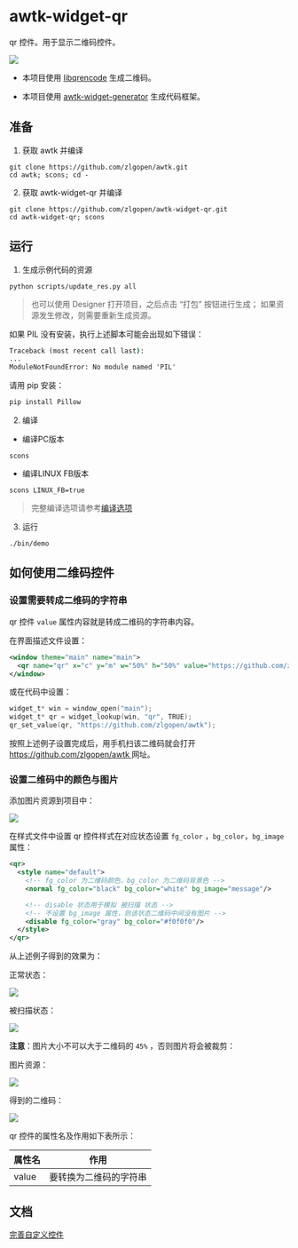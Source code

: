 # awtk-widget-qr

qr 控件。用于显示二维码控件。

![](docs/images/ui.jpg)

* 本项目使用 [libqrencode](https://github.com/fukuchi/libqrencode) 生成二维码。

* 本项目使用 [awtk-widget-generator](https://github.com/zlgopen/awtk-widget-generator) 生成代码框架。

## 准备

1. 获取 awtk 并编译

```
git clone https://github.com/zlgopen/awtk.git
cd awtk; scons; cd -
```

2. 获取 awtk-widget-qr 并编译
```
git clone https://github.com/zlgopen/awtk-widget-qr.git
cd awtk-widget-qr; scons
```

## 运行

1. 生成示例代码的资源

```
python scripts/update_res.py all
```
> 也可以使用 Designer 打开项目，之后点击 “打包” 按钮进行生成；
> 如果资源发生修改，则需要重新生成资源。

如果 PIL 没有安装，执行上述脚本可能会出现如下错误：
```cmd
Traceback (most recent call last):
...
ModuleNotFoundError: No module named 'PIL'
```
请用 pip 安装：
```cmd
pip install Pillow
```

2. 编译

* 编译PC版本

```
scons
```

* 编译LINUX FB版本

```
scons LINUX_FB=true
```

> 完整编译选项请参考[编译选项](https://github.com/zlgopen/awtk-widget-generator/blob/master/docs/build_options.md)


3. 运行

```
./bin/demo
```

## 如何使用二维码控件

### 设置需要转成二维码的字符串

qr 控件 `value` 属性内容就是转成二维码的字符串内容。

在界面描述文件设置：

```xml
<window theme="main" name="main">
  <qr name="qr" x="c" y="m" w="50%" h="50%" value="https://github.com/zlgopen/awtk"/>
</window>
```

或在代码中设置：

```c
widget_t* win = window_open("main");
widget_t* qr = widget_lookup(win, "qr", TRUE);
qr_set_value(qr, "https://github.com/zlgopen/awtk");
```

按照上述例子设置完成后，用手机扫该二维码就会打开[ https://github.com/zlgopen/awtk ](https://github.com/zlgopen/awtk)网址。

### 设置二维码中的颜色与图片

添加图片资源到项目中：

![](./design/default/images/x1/message.png)

在样式文件中设置 qr 控件样式在对应状态设置 `fg_color` ，`bg_color`，`bg_image` 属性：

```xml
<qr>
  <style name="default">
    <!-- fg_color 为二维码颜色，bg_color 为二维码背景色 -->
    <normal fg_color="black" bg_color="white" bg_image="message"/>

    <!-- disable 状态用于模拟 被扫描 状态 -->
    <!-- 不设置 bg_image 属性，则该状态二维码中间没有图片 -->
    <disable fg_color="gray" bg_color="#f0f0f0"/>
  </style>
</qr>
```

从上述例子得到的效果为：

正常状态：

![](./docs/images/normal_style.png)

被扫描状态：

![](./docs/images/scanned_style.png)

**注意**：图片大小不可以大于二维码的 `45%` ，否则图片将会被裁剪：

图片资源：

![](./design/default/images/x3/message.png)

得到的二维码：

![](./docs/images/clip_image.png)

qr 控件的属性名及作用如下表所示：

| 属性名 | 作用                   |
| ------ | ---------------------- |
| value  | 要转换为二维码的字符串 |

## 文档

[完善自定义控件](https://github.com/zlgopen/awtk-widget-generator/blob/master/docs/improve_generated_widget.md)

